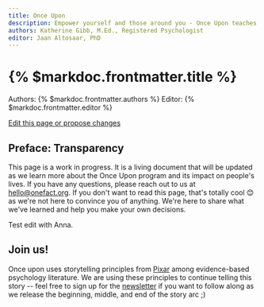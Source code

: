 ```yaml
---
title: Once Upon 
description: Empower yourself and those around you - Once Upon teaches advanced interpersonal skills for behavior change.
authors: Katherine Gibb, M.Ed., Registered Psychologist
editor: Jaan Altosaar, PhD
---
```


# {% $markdoc.frontmatter.title %}

Authors: {% $markdoc.frontmatter.authors %}
Editor: {% $markdoc.frontmatter.editor %}

[Edit this page or propose changes](https://github.com/onefact/help.onefact.org/edit/main/pages/once-upon.md)

## Preface: Transparency

This page is a work in progress. It is a living document that will be updated as we learn more about the Once Upon program and its impact on people's lives. If you have any questions, please reach out to us at [hello@onefact.org](mailto:hello@onefact.org). If you don't want to read this page, that's totally cool 😊 as we're not here to convince you of anything. We're here to share what we've learned and help you make your own decisions.

Test edit with Anna.

## Join us! 

Once upon uses storytelling principles from [Pixar](http://web.archive.org/web/20170208134519/http://storyshots.tumblr.com/post/25032057278/22-storybasics-ive-picked-up-in-my-time-at-pixar) among evidence-based psychology literature. We are using these principles to continue telling this story -- feel free to sign up for the [newsletter](https://tinyletter.com/onefact) if you want to follow along as we release the beginning, middle, and end of the story arc ;)
